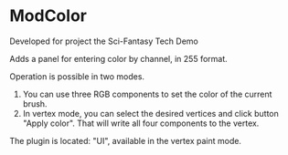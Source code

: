 # ModColor
Developed for project the Sci-Fantasy Tech Demo

Adds a panel for entering color by channel, in 255 format.

Operation is possible in two modes.

1. You can use three RGB components to set the color of the current brush.
2. In vertex mode, you can select the desired vertices and click button "Apply color". That will write all four components to the vertex.

The plugin is located: "UI", available in the vertex paint mode.
